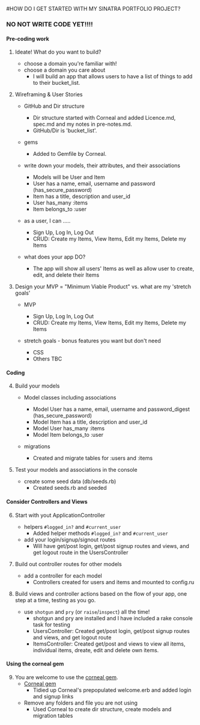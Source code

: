 #HOW DO I GET STARTED WITH MY SINATRA PORTFOLIO PROJECT?

### NO NOT WRITE CODE YET!!!! ###

#### Pre-coding work

1. Ideate! What do you want to build?
	- choose a domain you're familiar with!
	- choose a domain you care about 
		- I will build an app that allows users to have a list of things to add to their bucket_list.

2. Wireframing & User Stories
	- GitHub and Dir structure 
		- Dir structure started with Corneal and added Licence.md, spec.md and my notes in pre-notes.md.
		- GitHub/Dir is 'bucket_list'.

	- gems  
		- Added to Gemfile by Corneal.

	- write down your models, their attributes, and their associations 
		- Models will be User and Item
		- User has a name, email, username and password (has_secure_password)
		- Item has a title, description and user_id
		- User has_many :items
		- Item belongs_to :user
  
	- as a user, I can ..... 
		- Sign Up, Log In, Log Out
		- CRUD: Create my Items, View Items, Edit my Items, Delete my Items
  
	- what does your app DO? 
		- The app will show all users' Items as well as allow user to create, edit, and delete their Items

3. Design your MVP = "Minimum Viable Product" vs. what are my 'stretch goals'

	- MVP 
		- Sign Up, Log In, Log Out
		- CRUD: Create my Items, View Items, Edit my Items, Delete my Items

	- stretch goals - bonus features you want but don't need 
		- CSS
		- Others TBC

#### Coding

4. Build your models
	- Model classes including associations 
		- Model User has a name, email, username and password_digest (has_secure_password)
		- Model Item has a title, description and user_id
		- Model User has_many :items
		- Model Item belongs_to :user

	- migrations 
		- Created and migrate tables for :users and :items

5. Test your models and associations in the console
	- create some seed data (db/seeds.rb) 
		- Created seeds.rb and seeded

#### Consider Controllers and Views

6. Start with yout ApplicationController 
	- helpers `#logged_in?` and `#current_user` 
		- Added helper methods `#logged_in?` and `#current_user`
	- add your login/signup/signout routes
		- Will have get/post login, get/post signup routes and views, and get logout route in the UsersController

7. Build out controller routes for other models
	- add a controller for each model
		- Controllers created for users and items and mounted to config.ru
		
8. Build views and controller actions based on the flow of your app, one step at a time, testing as you go.
	- use `shotgun` and `pry` (or `raise`/`inspect`) all the time! 
		- shotgun and pry are installed and I have included a rake console task for testing
		- UsersController: Created get/post login, get/post signup routes and views, and get logout route
		- ItemsController: Created get/post and views to view all items, individual items, dreate, edit and delete own items.

#### Using the corneal gem

9. You are welcome to use the [corneal gem].
	- [Corneal gem]
		- Tidied up Corneal's prepopulated welcome.erb and added login and signup links
	- Remove any folders and file you are not using
		- Used Corneal to create dir structure, create models and migration tables
	


<!-- **************** DONE:  Tidy up Corneal's prepopulated layout -->
<!-- **************** DONE:  Create login, signup and logout routes and views -->
<!-- **************** DONE:  Create user's page view (to go to after login or signup that shows user's Items and has links to Create, Log out, View All) -->
<!-- **************** DONE:  Create a CreateItems (new) page view (to create new Items) -->
<!-- **************** DONE:  Create a EditItems page view (to edit own Items) -->
<!-- **************** DONE:  Create item's page view (to go to after an Item is created or via link from the index or user's page) -->
<!-- **************** DONE:  Create an index page (where all users' items will be listed and will include links to each Item) -->
<!-- **************** DONE:  Add links to edit and delete for each owned Item -->
<!-- **************** DONE:  Add conditions so what users can view/do depending on whether they are logged in -->
<!-- **************** DONE:  STRETCH Add flash messages -->
<!-- **************** DONE:  STRETCH Refactor/Check if I can add more helper methods -->






[corneal gem]:https://github.com/thebrianemory/corneal 